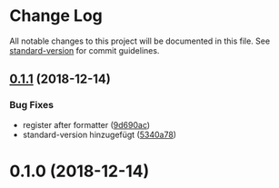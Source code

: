 # Change Log

All notable changes to this project will be documented in this file. See [standard-version](https://github.com/conventional-changelog/standard-version) for commit guidelines.

<a name="0.1.1"></a>
## [0.1.1](https://github.com/piceaTech/bambus-attribution/compare/v0.1.0...v0.1.1) (2018-12-14)


### Bug Fixes

* register after formatter ([9d690ac](https://github.com/piceaTech/bambus-attribution/commit/9d690ac))
* standard-version hinzugefügt ([5340a78](https://github.com/piceaTech/bambus-attribution/commit/5340a78))



<a name="0.1.0"></a>
# 0.1.0 (2018-12-14)
